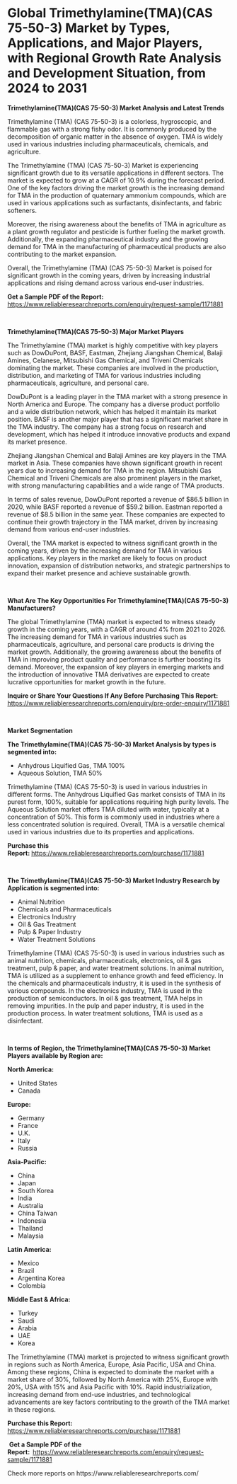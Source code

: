 <p><h1>Global Trimethylamine(TMA)(CAS 75-50-3) Market by Types, Applications, and Major Players, with Regional Growth Rate Analysis and Development Situation, from 2024 to 2031</h1></p><p><strong>Trimethylamine(TMA)(CAS 75-50-3) Market Analysis and Latest Trends</strong></p>
<p><p>Trimethylamine (TMA) (CAS 75-50-3) is a colorless, hygroscopic, and flammable gas with a strong fishy odor. It is commonly produced by the decomposition of organic matter in the absence of oxygen. TMA is widely used in various industries including pharmaceuticals, chemicals, and agriculture.</p><p>The Trimethylamine (TMA) (CAS 75-50-3) Market is experiencing significant growth due to its versatile applications in different sectors. The market is expected to grow at a CAGR of 10.9% during the forecast period. One of the key factors driving the market growth is the increasing demand for TMA in the production of quaternary ammonium compounds, which are used in various applications such as surfactants, disinfectants, and fabric softeners.</p><p>Moreover, the rising awareness about the benefits of TMA in agriculture as a plant growth regulator and pesticide is further fueling the market growth. Additionally, the expanding pharmaceutical industry and the growing demand for TMA in the manufacturing of pharmaceutical products are also contributing to the market expansion.</p><p>Overall, the Trimethylamine (TMA) (CAS 75-50-3) Market is poised for significant growth in the coming years, driven by increasing industrial applications and rising demand across various end-user industries.</p></p>
<p><strong>Get a Sample PDF of the Report:&nbsp;</strong> <a href="https://www.reliableresearchreports.com/enquiry/request-sample/1171881">https://www.reliableresearchreports.com/enquiry/request-sample/1171881</a></p>
<p>&nbsp;</p>
<p><strong>Trimethylamine(TMA)(CAS 75-50-3) Major Market Players</strong></p>
<p><p>The Trimethylamine (TMA) market is highly competitive with key players such as DowDuPont, BASF, Eastman, Zhejiang Jiangshan Chemical, Balaji Amines, Celanese, Mitsubishi Gas Chemical, and Triveni Chemicals dominating the market. These companies are involved in the production, distribution, and marketing of TMA for various industries including pharmaceuticals, agriculture, and personal care.</p><p>DowDuPont is a leading player in the TMA market with a strong presence in North America and Europe. The company has a diverse product portfolio and a wide distribution network, which has helped it maintain its market position. BASF is another major player that has a significant market share in the TMA industry. The company has a strong focus on research and development, which has helped it introduce innovative products and expand its market presence.</p><p>Zhejiang Jiangshan Chemical and Balaji Amines are key players in the TMA market in Asia. These companies have shown significant growth in recent years due to increasing demand for TMA in the region. Mitsubishi Gas Chemical and Triveni Chemicals are also prominent players in the market, with strong manufacturing capabilities and a wide range of TMA products.</p><p>In terms of sales revenue, DowDuPont reported a revenue of $86.5 billion in 2020, while BASF reported a revenue of $59.2 billion. Eastman reported a revenue of $8.5 billion in the same year. These companies are expected to continue their growth trajectory in the TMA market, driven by increasing demand from various end-user industries.</p><p>Overall, the TMA market is expected to witness significant growth in the coming years, driven by the increasing demand for TMA in various applications. Key players in the market are likely to focus on product innovation, expansion of distribution networks, and strategic partnerships to expand their market presence and achieve sustainable growth.</p></p>
<p>&nbsp;</p>
<p><strong>What Are The Key Opportunities For Trimethylamine(TMA)(CAS 75-50-3) Manufacturers?</strong></p>
<p><p>The global Trimethylamine (TMA) market is expected to witness steady growth in the coming years, with a CAGR of around 4% from 2021 to 2026. The increasing demand for TMA in various industries such as pharmaceuticals, agriculture, and personal care products is driving the market growth. Additionally, the growing awareness about the benefits of TMA in improving product quality and performance is further boosting its demand. Moreover, the expansion of key players in emerging markets and the introduction of innovative TMA derivatives are expected to create lucrative opportunities for market growth in the future.</p></p>
<p><strong>Inquire or Share Your Questions If Any Before Purchasing This Report:</strong> <a href="https://www.reliableresearchreports.com/enquiry/pre-order-enquiry/1171881">https://www.reliableresearchreports.com/enquiry/pre-order-enquiry/1171881</a></p>
<p>&nbsp;</p>
<p><strong>Market Segmentation</strong></p>
<p><strong>The Trimethylamine(TMA)(CAS 75-50-3) Market Analysis by types is segmented into:</strong></p>
<p><ul><li>Anhydrous Liquified Gas, TMA 100%</li><li>Aqueous Solution, TMA 50%</li></ul></p>
<p><p>Trimethylamine (TMA) (CAS 75-50-3) is used in various industries in different forms. The Anhydrous Liquified Gas market consists of TMA in its purest form, 100%, suitable for applications requiring high purity levels. The Aqueous Solution market offers TMA diluted with water, typically at a concentration of 50%. This form is commonly used in industries where a less concentrated solution is required. Overall, TMA is a versatile chemical used in various industries due to its properties and applications.</p></p>
<p><strong>Purchase this Report:&nbsp;</strong><a href="https://www.reliableresearchreports.com/purchase/1171881">https://www.reliableresearchreports.com/purchase/1171881</a></p>
<p>&nbsp;</p>
<p><strong>The Trimethylamine(TMA)(CAS 75-50-3) Market Industry Research by Application is segmented into:</strong></p>
<p><ul><li>Animal Nutrition</li><li>Chemicals and Pharmaceuticals</li><li>Electronics Industry</li><li>Oil & Gas Treatment</li><li>Pulp & Paper Industry</li><li>Water Treatment Solutions</li></ul></p>
<p><p>Trimethylamine (TMA) (CAS 75-50-3) is used in various industries such as animal nutrition, chemicals, pharmaceuticals, electronics, oil & gas treatment, pulp & paper, and water treatment solutions. In animal nutrition, TMA is utilized as a supplement to enhance growth and feed efficiency. In the chemicals and pharmaceuticals industry, it is used in the synthesis of various compounds. In the electronics industry, TMA is used in the production of semiconductors. In oil & gas treatment, TMA helps in removing impurities. In the pulp and paper industry, it is used in the production process. In water treatment solutions, TMA is used as a disinfectant.</p></p>
<p>&nbsp;</p>
<p><strong>In terms of Region, the Trimethylamine(TMA)(CAS 75-50-3) Market Players available by Region are:</strong></p>
<p>
    <p> <strong> North America: </strong>
        <ul>
            <li>United States</li>
            <li>Canada</li>
        </ul>
        </p> 
    <p> <strong> Europe: </strong>
        <ul>
            <li>Germany</li>
            <li>France</li>
            <li>U.K.</li>
            <li>Italy</li>
            <li>Russia</li>
        </ul>
        </p> 
    <p> <strong> Asia-Pacific: </strong>
        <ul>
            <li>China</li>
            <li>Japan</li>
            <li>South Korea</li>
            <li>India</li>
            <li>Australia</li>
            <li>China Taiwan</li>
            <li>Indonesia</li>
            <li>Thailand</li>
            <li>Malaysia</li>
        </ul>
        </p> 
    <p> <strong> Latin America: </strong>
        <ul>
            <li>Mexico</li>
            <li>Brazil</li>
            <li>Argentina Korea</li>
            <li>Colombia</li>
        </ul>
        </p> 
    <p> <strong> Middle East & Africa: </strong>
        <ul>
            <li>Turkey</li>
            <li>Saudi</li>
            <li>Arabia</li>
            <li>UAE</li>
            <li>Korea</li>
        </ul>
    </p>
    </p>
<p><p>The Trimethylamine (TMA) market is projected to witness significant growth in regions such as North America, Europe, Asia Pacific, USA and China. Among these regions, China is expected to dominate the market with a market share of 30%, followed by North America with 25%, Europe with 20%, USA with 15% and Asia Pacific with 10%. Rapid industrialization, increasing demand from end-use industries, and technological advancements are key factors contributing to the growth of the TMA market in these regions.</p></p>
<p><strong>Purchase this Report: </strong><a href="https://www.reliableresearchreports.com/purchase/1171881">https://www.reliableresearchreports.com/purchase/1171881</a></p>
<p>&nbsp;<strong>Get a Sample PDF of the Report:&nbsp;&nbsp;</strong><a href="https://www.reliableresearchreports.com/enquiry/request-sample/1171881">https://www.reliableresearchreports.com/enquiry/request-sample/1171881</a></p>
<p><strong></strong></p>
<p>Check more reports on https://www.reliableresearchreports.com/</p>
